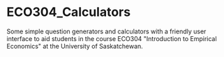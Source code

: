 # ECO304_Calculators

Some simple question generators and calculators with a friendly user interface to aid students in the course ECO304 "Introduction to Empirical Economics" at the University of Saskatchewan.